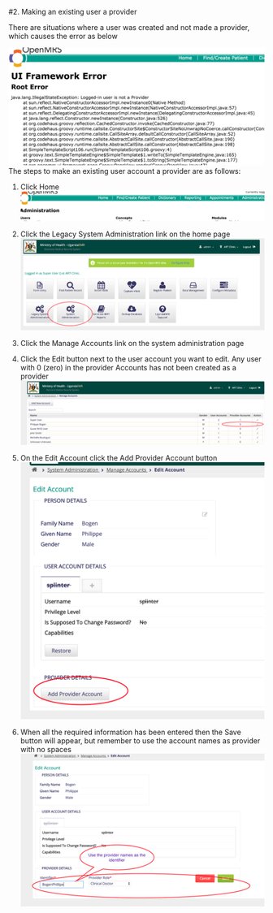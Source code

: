 #2. Making an existing user a provider

There are situations where a user was created and not made a provider, which causes the error as below

![Error Logged In User is Not a Provider](images/error_loggedin_user_isnotaprovider.png)
The steps to make an existing user account a provider are as follows:
1. Click Home
    ![Legacy UI Menu](images/legacy-menu.png)
    
2. Click the Legacy System Administration link on the home page
![System Administration](images/system_administration_link.png)
2. Click the Manage Accounts link on the system administration page
 
3. Click the Edit button next to the user account you want to edit. Any user with 0 (zero) in the provider Accounts has not been created as a provider
![Edit Existing Account for Provider Information](images/edit_exsiting_account_for_provider_info.png)

4. On the Edit Account click the Add Provider Account button
![Add Provider Account Link](images/add_provider_account_link.png)
5. When all the required information has been entered then the Save button will appear, but remember to use the account names as provider with no spaces
![Updated Provider Information](images/updated_provider_information.png)
